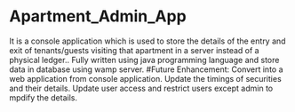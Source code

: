 # Apartment_Admin_App
It is a console application which is used to store the details of the entry and exit of tenants/guests visiting that apartment in a server instead of a physical ledger.. 
Fully written using java programming language and store data in database using wamp server.
#Future Enhancement:
Convert into a web application from console application.
Update the timings of securities and their details.
Update user access and restrict users except admin to mpdify the details.

